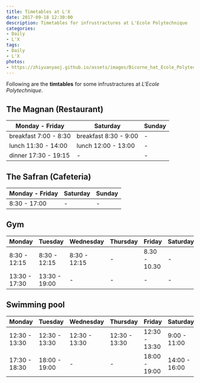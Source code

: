 ```yaml
---
title: Timetables at L'X
date: 2017-09-18 12:30:00
description: Timetables for infrustractures at L'Ecole Polytechnique
categories:
- Daily
- L'X
tags:
- Daily
- L'X
photos:
- https://zhiyuanyaoj.github.io/assets/images/Bicorne_hat_Ecole_Polytechnique.jpg
---
```


Following are the **timtables** for some infrustractures at *L'Ecole Polytechnique*.

## The Magnan (Restaurant)

| Monday - Friday | Saturday | Sunday |
| --- | --- | --- |
| breakfast 7:00 - 8:30 | breakfast 8:30 - 9:00 | - |
| lunch 11:30 - 14:00 | lunch 12:00 - 13:00 | - |
| dinner 17:30 - 19:15 | - | - |

## The Safran (Cafeteria)

| Monday - Friday | Saturday | Sunday |
| --- | --- | --- |
| 8:30 - 17:00 | - | - |

## Gym

| Monday | Tuesday | Wednesday | Thursday | Friday | Saturday | Sunday |
| --- | --- | --- | --- | --- | --- | --- |
| 8:30 - 12:15 | 8:30 - 12:15 | 8:30 - 12:15 | - | 8.30 - 10.30 | - | - |
| 13:30 - 17:30 | 13:30 - 19:00 | - | - | - | - | - |

## Swimming pool

| Monday | Tuesday | Wednesday | Thursday | Friday | Saturday | Sunday |
| --- | --- | --- | --- | --- | --- | --- |
| 12:30 - 13:30 | 12:30 - 13:30 | 12:30 - 13:30 | 12:30 - 13:30 | 12:30 - 13:30 | 9:00 - 11:00 | - |
| 17:30 - 18:30 | 18:00 - 19:00 | - | - | 18:00 - 19:00 | 14:00 - 16:00 | - |